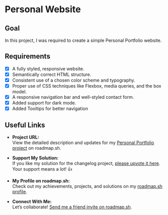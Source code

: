 # Personal Website

## Goal

In this project, I was required to create a simple Personal Portfolio website.

## Requirements

- [x] A fully styled, responsive website.
- [x] Semantically correct HTML structure.
- [x] Consistent use of a chosen color scheme and typography.
- [x] Proper use of CSS techniques like Flexbox, media queries, and the box model.
- [x] A responsive navigation bar and well-styled contact form.
- [x] Added support for dark mode.
- [x] Added Tooltips for better navigation

## Useful Links

- **Project URL:**  
  View the detailed description and updates for my [Personal Portfolio project](https://roadmap.sh/projects/portfolio-website) on roadmap.sh.

- **Support My Solution:**  
  If you like my solution for the changelog project, [please upvote it here](https://roadmap.sh/projects/portfolio-website/solutions?u=6771443070129741a8ecdc00). Your support means a lot! 👍

- **My Profile on roadmap.sh:**  
  Check out my achievements, projects, and solutions on my [roadmap.sh profile](https://roadmap.sh/u/huzaifaakhtar).

- **Connect With Me:**  
  Let’s collaborate! [Send me a friend invite on roadmap.sh](https://roadmap.sh/befriend?u=6771443070129741a8ecdc00).
